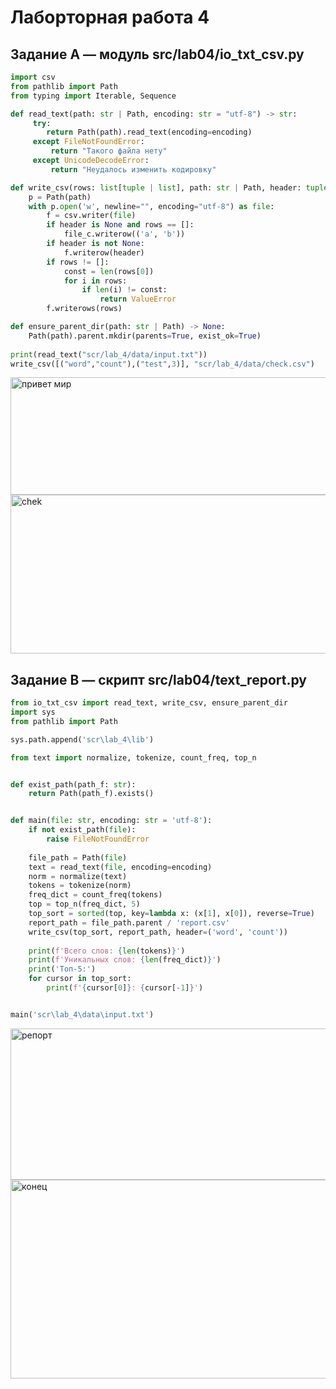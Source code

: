 # Лаборторная работа 4
## Задание A — модуль src/lab04/io_txt_csv.py
```python
import csv
from pathlib import Path
from typing import Iterable, Sequence

def read_text(path: str | Path, encoding: str = "utf-8") -> str:
     try:
        return Path(path).read_text(encoding=encoding)
     except FileNotFoundError:
         return "Такого файла нету"
     except UnicodeDecodeError:
         return "Неудалось изменить кодировку"

def write_csv(rows: list[tuple | list], path: str | Path, header: tuple[str, ...] | None = None) -> None:
    p = Path(path)
    with p.open('w', newline="", encoding="utf-8") as file: 
        f = csv.writer(file)
        if header is None and rows == []: 
            file_c.writerow(('a', 'b')) 
        if header is not None:
            f.writerow(header)
        if rows != []:
            const = len(rows[0])
            for i in rows:
                if len(i) != const:
                    return ValueError
        f.writerows(rows)

def ensure_parent_dir(path: str | Path) -> None:
    Path(path).parent.mkdir(parents=True, exist_ok=True)
 
print(read_text("scr/lab_4/data/input.txt"))
write_csv([("word","count"),("test",3)], "scr/lab_4/data/check.csv") 

```
<img width="1214" height="188" alt="привет мир" src="https://github.com/user-attachments/assets/9356f475-dfad-481b-8a27-7285f8d748b2" />
<img width="1254" height="254" alt="chek" src="https://github.com/user-attachments/assets/9ecc0895-ea43-4992-b84a-377138c9f136" />

## Задание B — скрипт src/lab04/text_report.py
```python
from io_txt_csv import read_text, write_csv, ensure_parent_dir
import sys
from pathlib import Path

sys.path.append('scr\lab_4\lib')

from text import normalize, tokenize, count_freq, top_n


def exist_path(path_f: str):
    return Path(path_f).exists()


def main(file: str, encoding: str = 'utf-8'):
    if not exist_path(file):
        raise FileNotFoundError
    
    file_path = Path(file)
    text = read_text(file, encoding=encoding)
    norm = normalize(text)
    tokens = tokenize(norm)
    freq_dict = count_freq(tokens)
    top = top_n(freq_dict, 5)
    top_sort = sorted(top, key=lambda x: (x[1], x[0]), reverse=True)
    report_path = file_path.parent / 'report.csv'
    write_csv(top_sort, report_path, header=('word', 'count'))
    
    print(f'Всего слов: {len(tokens)}')
    print(f'Уникальных слов: {len(freq_dict)}')
    print('Топ-5:')
    for cursor in top_sort:
        print(f'{cursor[0]}: {cursor[-1]}')


main('scr\lab_4\data\input.txt')
```
<img width="1168" height="242" alt="репорт" src="https://github.com/user-attachments/assets/60c3146c-a31f-4821-8f67-6f392429093e" />
<img width="1828" height="318" alt="конец" src="https://github.com/user-attachments/assets/8f07f0ef-4e4f-4d5d-804a-b782205f709c" />
